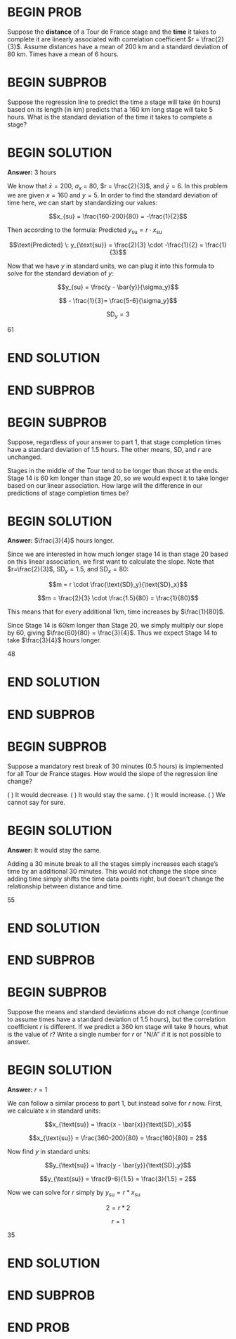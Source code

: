 # BEGIN PROB

Suppose the **distance** of a Tour de France stage and the **time** it takes to complete it are linearly associated with correlation coefficient $r = \frac{2}{3}$. Assume distances have a mean of 200 km and a standard deviation of 80 km. Times have a mean of 6 hours.

# BEGIN SUBPROB

Suppose the regression line to predict the time a stage will take (in
hours) based on its length (in km) predicts that a 160 km long stage
will take 5 hours. What is the standard deviation of the time it takes
to complete a stage?


# BEGIN SOLUTION
**Answer:** 3 hours

We know that $\bar{x} = 200$, $\sigma_x$ = 80, $r = \frac{2}{3}$, and $\bar{y} = 6$. In this problem we are given $x = 160$ and $y = 5$.
In order to find the standard deviation of time here, we can start by standardizing our values:

$$x_{su} = \frac{160-200}{80} = -\frac{1}{2}$$

Then according to the formula: $\text{Predicted} \: y_{\text{su}} = r \cdot x_{\text{su}}$

$$\text{Predicted} \: y_{\text{su}} = \frac{2}{3} \cdot -\frac{1}{2} = \frac{1}{3}$$

Now that we have $y$ in standard units, we can plug it into this formula to solve for the standard deviation of $y$:

$$y_{su}  = \frac{y - \bar{y}}{\sigma_y}$$

$$ - \frac{1}{3}= \frac{5-6}{\sigma_y}$$

$$\text{SD}_y = 3$$

<average>61</average>

# END SOLUTION

# END SUBPROB

# BEGIN SUBPROB

Suppose, regardless of your answer to part 1, that stage completion times have a standard deviation of 1.5 hours. The other means, SD, and $r$ are unchanged.

Stages in the middle of the Tour tend to be longer than those at the ends. Stage 14 is 60 km longer than stage 20, so we would expect it to take longer based on our linear association. How large will the difference in our predictions of stage completion times be?

# BEGIN SOLUTION
**Answer:** $\frac{3}{4}$ hours longer.

Since we are interested in how much longer stage 14 is than stage 20 based on this linear association, we first want to calculate the slope. Note that $r=\frac{2}{3}$, $\text{SD}_y=1.5$, and $\text{SD}_x=80$: 

$$m = r \cdot \frac{\text{SD}_y}{\text{SD}_x}$$

$$m = \frac{2}{3} \cdot \frac{1.5}{80} = \frac{1}{80}$$

This means that for every additional 1km, time increases by $\frac{1}{80}$. 

Since Stage 14 is 60km longer than Stage 20, we simply multiply our slope by $60$, giving $\frac{60}{80} = \frac{3}{4}$. Thus we expect Stage 14 to take $\frac{3}{4}$ hours longer. 

<average>48</average>

# END SOLUTION

# END SUBPROB

# BEGIN SUBPROB

Suppose a mandatory rest break of 30 minutes (0.5 hours) is implemented for all Tour de France stages. How would the slope of the regression line change?

( ) It would decrease.
( ) It would stay the same.
( ) It would increase.
( ) We cannot say for sure.

# BEGIN SOLUTION
**Answer:** It would stay the same.

Adding a 30 minute break to all the stages simply increases each stage’s time by an additional 30 minutes. This would not change the slope since adding time simply shifts the time data points right, but doesn't change the relationship between distance and time. 

<average>55</average>

# END SOLUTION

# END SUBPROB

# BEGIN SUBPROB

Suppose the means and standard deviations above do not change (continue to assume times have a standard deviation of 1.5 hours), but the correlation coefficient $r$ is different. If we predict a 360 km stage will take 9 hours, what is the value of $r$? Write a single number for $r$ or "N/A" if it is not possible to answer.


# BEGIN SOLUTION
**Answer:** $r=1$

We can follow a similar process to part 1, but instead solve for $r$ now. First, we calculate $x$ in standard units:

$$x_{\text{su}} = \frac{x - \bar{x}}{\text{SD}_x}$$


$$x_{\text{su}} = \frac{360-200}{80} = \frac{160}{80} = 2$$

Now find $y$ in standard units:

$$y_{\text{su}} = \frac{y - \bar{y}}{\text{SD}_y}$$

$$y_{\text{su}} = \frac{9-6}{1.5} = \frac{3}{1.5} = 2$$

Now we can solve for $r$ simply by $y_{\text{su}} = r * x_{\text{su}}$

$$2 = r * 2$$

$$r=1$$

<average>35</average>

# END SOLUTION

# END SUBPROB

# END PROB